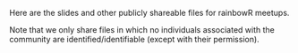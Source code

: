 Here are the slides and other publicly shareable files for rainbowR meetups.

Note that we only share files in which no individuals associated with the community are identified/identifiable (except with their permission).
